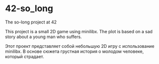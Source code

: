 # 42-so_long
The so-long project at 42

This project is a small 2D game using minilibx.
The plot is based on a sad story about a young man who suffers.

Этот проект представляет собой небольшую 2D игру с использование minilibx.
В основе сюжета грустная история о молодом человеке, который страдает.
